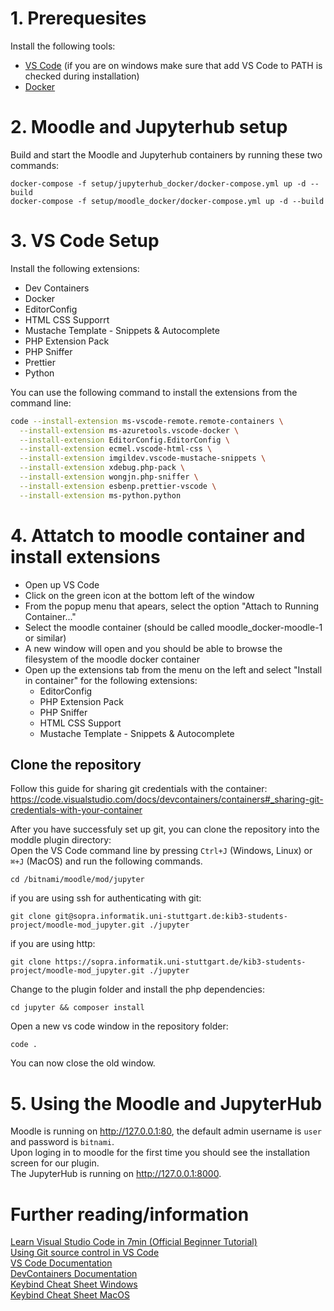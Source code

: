 # 1. Prerequesites

Install the following tools:

- [VS Code](https://code.visualstudio.com/) (if you are on windows make sure that add VS Code to PATH is checked during installation)
- [Docker](https://www.docker.com/)

# 2. Moodle and Jupyterhub setup

Build and start the Moodle and Jupyterhub containers by running these two commands:

```
docker-compose -f setup/jupyterhub_docker/docker-compose.yml up -d --build
docker-compose -f setup/moodle_docker/docker-compose.yml up -d --build
```

# 3. VS Code Setup

Install the following extensions:

- Dev Containers
- Docker
- EditorConfig
- HTML CSS Supporrt
- Mustache Template - Snippets & Autocomplete
- PHP Extension Pack
- PHP Sniffer
- Prettier
- Python

You can use the following command to install the extensions from the command line:

```sh
code --install-extension ms-vscode-remote.remote-containers \
  --install-extension ms-azuretools.vscode-docker \
  --install-extension EditorConfig.EditorConfig \
  --install-extension ecmel.vscode-html-css \
  --install-extension imgildev.vscode-mustache-snippets \
  --install-extension xdebug.php-pack \
  --install-extension wongjn.php-sniffer \
  --install-extension esbenp.prettier-vscode \
  --install-extension ms-python.python
```

# 4. Attatch to moodle container and install extensions

- Open up VS Code
- Click on the green icon at the bottom left of the window
- From the popup menu that apears, select the option "Attach to Running Container..."
- Select the moodle container (should be called moodle_docker-moodle-1 or similar)
- A new window will open and you should be able to browse the filesystem of the moodle docker container
- Open up the extensions tab from the menu on the left and select "Install in container" for the following extensions:
  - EditorConfig
  - PHP Extension Pack
  - PHP Sniffer
  - HTML CSS Support
  - Mustache Template - Snippets & Autocomplete

## Clone the repository

Follow this guide for sharing git credentials with the container: https://code.visualstudio.com/docs/devcontainers/containers#_sharing-git-credentials-with-your-container

After you have successfuly set up git, you can clone the repository into the moddle plugin directory:  
Open the VS Code command line by pressing `Ctrl+J` (Windows, Linux) or `⌘+J` (MacOS) and run the following commands.

```
cd /bitnami/moodle/mod/jupyter
```

if you are using ssh for authenticating with git:

```
git clone git@sopra.informatik.uni-stuttgart.de:kib3-students-project/moodle-mod_jupyter.git ./jupyter
```

if you are using http:

```
git clone https://sopra.informatik.uni-stuttgart.de/kib3-students-project/moodle-mod_jupyter.git ./jupyter
```

Change to the plugin folder and install the php dependencies:

```
cd jupyter && composer install
```

Open a new vs code window in the repository folder:

```
code .
```

You can now close the old window.

# 5. Using the Moodle and JupyterHub

Moodle is running on http://127.0.0.1:80, the default admin username is `user` and password is `bitnami`.  
Upon loging in to moodle for the first time you should see the installation screen for our plugin.  
The JupyterHub is running on http://127.0.0.1:8000.

# Further reading/information

[Learn Visual Studio Code in 7min (Official Beginner Tutorial)](https://code.visualstudio.com/docs/introvideos/basics)  
[Using Git source control in VS Code](https://code.visualstudio.com/docs/sourcecontrol/overview)  
[VS Code Documentation](https://code.visualstudio.com/docs)  
[DevContainers Documentation](https://code.visualstudio.com/docs/devcontainers/containers)  
[Keybind Cheat Sheet Windows](https://code.visualstudio.com/shortcuts/keyboard-shortcuts-windows.pdf)  
[Keybind Cheat Sheet MacOS](https://code.visualstudio.com/shortcuts/keyboard-shortcuts-macos.pdf)
